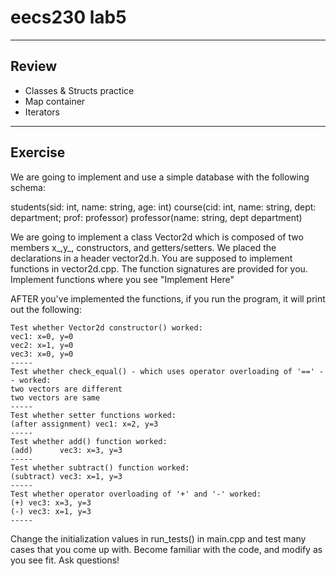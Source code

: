 # eecs230 lab5

---------
Review
---------
- Classes & Structs practice
- Map container
- Iterators

---------
Exercise
---------
We are going to implement and use a simple database with the following schema:

students(sid: int, name: string, age: int)
course(cid: int, name: string, dept: department; prof: professor)
professor(name: string, dept department)


We are going to implement a class Vector2d which is composed of two members x_,y_, constructors, and getters/setters. We placed the declarations in a header vector2d.h. You are supposed to implement functions in vector2d.cpp.
The function signatures are provided for you. Implement functions where you see "Implement Here"

AFTER you've implemented the functions, if you run the program, it will print out the following:

```
Test whether Vector2d constructor() worked:
vec1: x=0, y=0
vec2: x=1, y=0
vec3: x=0, y=0
-----
Test whether check_equal() - which uses operator overloading of '==' -- worked:
two vectors are different
two vectors are same
-----
Test whether setter functions worked:
(after assignment) vec1: x=2, y=3
-----
Test whether add() function worked:
(add)      vec3: x=3, y=3
-----
Test whether subtract() function worked:
(subtract) vec3: x=1, y=3
-----
Test whether operator overloading of '+' and '-' worked:
(+) vec3: x=3, y=3
(-) vec3: x=1, y=3
-----
```

Change the initialization values in run_tests() in main.cpp and test many cases that you come up with. Become familiar with the code, and modify as you see fit. Ask questions!

